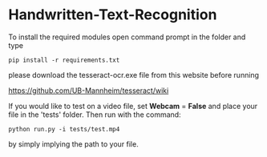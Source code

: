 # Handwritten-Text-Recognition

To install the required modules open command prompt in the folder and type

```
pip install -r requirements.txt
```

please download the tesseract-ocr.exe file from this website before running

https://github.com/UB-Mannheim/tesseract/wiki


If you would like to test on a video file, set **Webcam** = **False** and place your file in the 'tests' folder.
Then run with the command: 

```
python run.py -i tests/test.mp4
``` 
by simply implying the path to your file.
